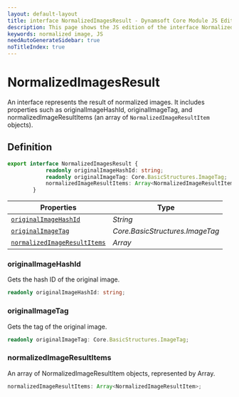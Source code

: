 ```yaml
---
layout: default-layout
title: interface NormalizedImagesResult - Dynamsoft Core Module JS Edition API Reference
description: This page shows the JS edition of the interface NormalizedImagesResult in Dynamsoft Core Module.
keywords: normalized image, JS
needAutoGenerateSidebar: true
noTitleIndex: true
---
```


# NormalizedImagesResult

An interface represents the result of normalized images. It includes properties such as originalImageHashId, originalImageTag, and normalizedImageResultItems (an array of `NormalizedImageResultItem` objects).

## Definition

```ts
export interface NormalizedImagesResult {
            readonly originalImageHashId: string;
            readonly originalImageTag: Core.BasicStructures.ImageTag;
            normalizedImageResultItems: Array<NormalizedImageResultItem>;
        }
```

| Properties              | Type |
|----------------------|-------------|
| [`originalImageHashId`](#originalimagehashid) | *String* |
| [`originalImageTag`](#originalimagetag) | *Core.BasicStructures.ImageTag* |
| [`normalizedImageResultItems`](#normalizedimageresultitems) | *Array<NormalizedImagesResult>* |

### originalImageHashId

Gets the hash ID of the original image.

```ts
readonly originalImageHashId: string;
```

### originalImageTag

Gets the tag of the original image.

```ts
readonly originalImageTag: Core.BasicStructures.ImageTag;
```

### normalizedImageResultItems

An array of NormalizedImageResultItem objects, represented by Array<NormalizedImageResultItem>.

```ts
normalizedImageResultItems: Array<NormalizedImageResultItem>;
```
